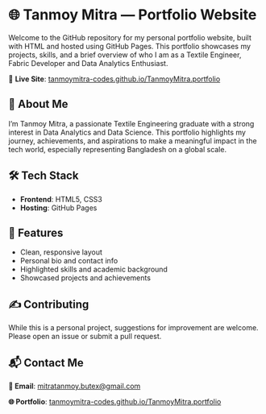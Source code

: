 # 🌐 Tanmoy Mitra — Portfolio Website

Welcome to the GitHub repository for my personal portfolio website, built with HTML and hosted using GitHub Pages. This portfolio showcases my projects, skills, and a brief overview of who I am as a Textile Engineer, Fabric Developer and Data Analytics Enthusiast.

🔗 **Live Site**: [tanmoymitra-codes.github.io/TanmoyMitra.portfolio](https://tanmoymitra-codes.github.io/TanmoyMitra.portfolio/)

## 🚀 About Me

I’m Tanmoy Mitra, a passionate Textile Engineering graduate with a strong interest in Data Analytics and Data Science. This portfolio highlights my journey, achievements, and aspirations to make a meaningful impact in the tech world, especially representing Bangladesh on a global scale.

## 🛠️ Tech Stack

- **Frontend**: HTML5, CSS3
- **Hosting**: GitHub Pages

## 📸 Features

- Clean, responsive layout
- Personal bio and contact info
- Highlighted skills and academic background
- Showcased projects and achievements

## ✍️ Contributing
While this is a personal project, suggestions for improvement are welcome. Please open an issue or submit a pull request.

## 📬 Contact Me
**📧 Email**: mitratanmoy.butex@gmail.com

**🌐 Portfolio**: [tanmoymitra-codes.github.io/TanmoyMitra.portfolio](https://tanmoymitra-codes.github.io/TanmoyMitra.portfolio/)




